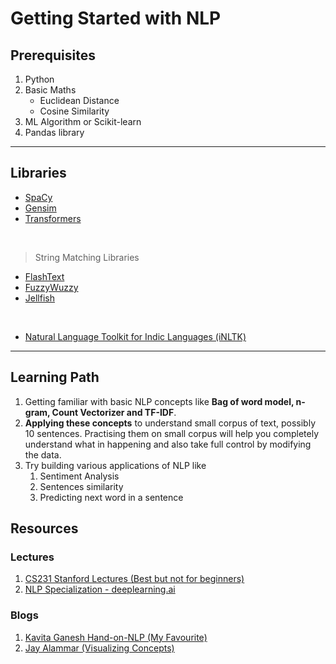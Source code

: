 # Getting Started with NLP


## Prerequisites
1. Python
2. Basic Maths
    * Euclidean Distance
    * Cosine Similarity
3. ML Algorithm or Scikit-learn
4. Pandas library

---
## Libraries
* [SpaCy](https://spacy.io/)
* [Gensim](https://radimrehurek.com/gensim/)
* [Transformers](https://github.com/huggingface/transformers)

<br>

> String Matching Libraries
* [FlashText](https://github.com/vi3k6i5/flashtext)
* [FuzzyWuzzy](https://github.com/seatgeek/fuzzywuzzy)
* [Jellfish](https://github.com/jamesturk/jellyfish)

<br>

* [Natural Language Toolkit for Indic Languages (iNLTK)](https://github.com/goru001/inltk)

---
## Learning Path
1. Getting familiar with basic NLP concepts like <b>Bag of word model, n-gram, Count Vectorizer and TF-IDF</b>.
2. <b>Applying these concepts</b> to understand small corpus of text, possibly 10 sentences. Practising them on small corpus will help you completely understand what in happening and also take full control by modifying the data.
3. Try building various applications of NLP like
    1. Sentiment Analysis
    2. Sentences similarity
    3. Predicting next word in a sentence

## Resources
### Lectures
1. [CS231 Stanford Lectures (Best but not for beginners)](http://web.stanford.edu/class/cs224n/)
2. [NLP Specialization - deeplearning.ai](https://www.coursera.org/specializations/natural-language-processing)


### Blogs
1. [Kavita Ganesh Hand-on-NLP (My Favourite)](https://kavita-ganesan.com/category/hands-on-nlp/#.XxKstGMzbeQ)
2. [Jay Alammar (Visualizing Concepts)](http://jalammar.github.io/)
